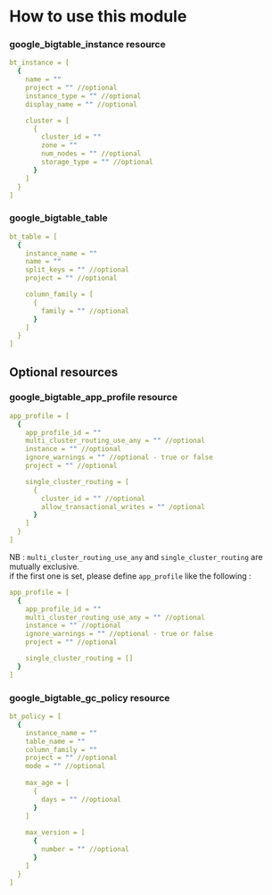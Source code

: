 # How to use this module

### google_bigtable_instance resource
```yaml
bt_instance = [
  {
    name = ""
    project = "" //optional
    instance_type = "" //optional
    display_name = "" //optional

    cluster = [
      {
        cluster_id = ""
        zone = ""
        num_nodes = "" //optional
        storage_type = "" //optional
      }
    ]
  }
]
```

### google_bigtable_table
```yaml
bt_table = [
  {
    instance_name = ""
    name = ""
    split_keys = "" //optional
    project = "" //optional

    column_family = [
      {
        family = "" //optional
      }
    ]
  }
]
```

## Optional resources
### google_bigtable_app_profile resource
```yaml
app_profile = [
  {
    app_profile_id = ""
    multi_cluster_routing_use_any = "" //optional
    instance = "" //optional
    ignore_warnings = "" //optional - true or false
    project = "" //optional

    single_cluster_routing = [
      {
        cluster_id = "" //optional
        allow_transactional_writes = "" /optional
      }
    ]
  }
]
```

NB : `multi_cluster_routing_use_any` and `single_cluster_routing` are mutually exclusive.  
if the first one is set, please define `app_profile` like the following :  
```yaml
app_profile = [
  {
    app_profile_id = ""
    multi_cluster_routing_use_any = "" //optional
    instance = "" //optional
    ignore_warnings = "" //optional - true or false
    project = "" //optional

    single_cluster_routing = []
  }
]
```

### google_bigtable_gc_policy resource
```yaml
bt_policy = [
  {
    instance_name = ""
    table_name = ""
    column_family = ""
    project = "" //optional
    mode = "" //optional
    
    max_age = [
      {
        days = "" //optional
      }
    ]
  
    max_version = [
      {
        number = "" //optional
      }
    ]
  }
]
```